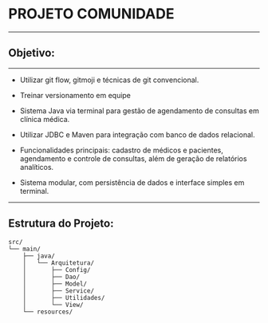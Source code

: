 # PROJETO COMUNIDADE
***
## Objetivo: 
***
* Utilizar git flow, gitmoji e técnicas de git convencional.


* Treinar versionamento em equipe


* Sistema Java via terminal para gestão de agendamento de consultas em clínica médica.


* Utilizar JDBC e Maven para integração com banco de dados relacional.


* Funcionalidades principais: cadastro de médicos e pacientes, agendamento e controle de consultas, além de geração de relatórios analíticos.


* Sistema modular, com persistência de dados e interface simples em terminal.
***
## Estrutura do Projeto:
```
src/
└── main/
    ├── java/
    │   └── Arquitetura/
    │       ├── Config/
    │       ├── Dao/
    │       ├── Model/
    │       ├── Service/
    │       ├── Utilidades/
    │       └── View/
    └── resources/
```


